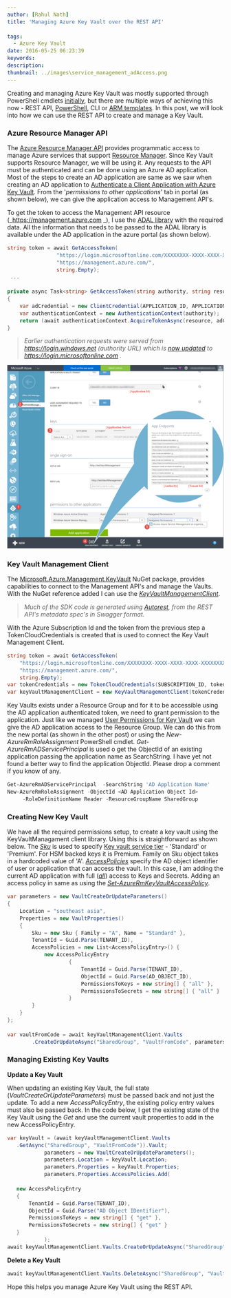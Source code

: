 ```yaml
---
author: [Rahul Nath]
title: 'Managing Azure Key Vault over the REST API'
  
tags:
  - Azure Key Vault
date: 2016-05-25 06:23:39
keywords:
description:
thumbnail: ../images\service_management_adAccess.png
---
```


Creating and managing Azure Key Vault was mostly supported through PowerShell cmdlets [initially](http://www.rahulpnath.com/blog/getting-started-with-azure-key-vault/), but there are multiple ways of achieving this now - REST API, [PowerShell](http://www.rahulpnath.com/blog/how-the-deprecation-of-switch-azuremode-affects-azure-key-vault/), CLI or [ARM templates](http://www.rahulpnath.com/blog/managing-azure-key-vaults-using-azure-resource-manager-arm-templates/). In this post, we will look into how we can use the REST API to create and manage a Key Vault.

### Azure Resource Manager API

The [Azure Resource Manager API](https://msdn.microsoft.com/en-AU/library/azure/dn790568.aspx) provides programmatic access to manage Azure services that support [Resource Manager](https://azure.microsoft.com/en-us/documentation/articles/resource-group-overview/). Since Key Vault supports Resource Manager, we will be using it. Any requests to the API must be authenticated and can be done using an Azure AD application. Most of the steps to create an AD application are same as we saw when creating an AD application to [Authenticate a Client Application with Azure Key Vault](http://www.rahulpnath.com/blog/authenticating-a-client-application-with-azure-key-vault/). From the '_permissions to other applications_' tab in portal (as shown below), we can give the application access to Management API's.

To get the token to access the Management API resource (_https://management.azure.com _), I use the [ADAL library](https://www.nuget.org/packages/Microsoft.IdentityModel.Clients.ActiveDirectory) with the required data. All the information that needs to be passed to the ADAL library is available under the AD application in the azure portal (as shown below).

```csharp
string token = await GetAccessToken(
                "https://login.microsoftonline.com/XXXXXXXX-XXXX-XXXX-XXXX-XXXXXXXXXXXX",
                "https://management.azure.com/",
                string.Empty);
 ...

private async Task<string> GetAccessToken(string authority, string resource, string scope)
{
    var adCredential = new ClientCredential(APPLICATION_ID, APPLICATION_SECRET);
    var authenticationContext = new AuthenticationContext(authority);
    return (await authenticationContext.AcquireTokenAsync(resource, adCredential)).AccessToken;
}
```

> _Earlier authentication requests were served from https://login.windows.net (authority URL) which is [now updated](https://blogs.technet.microsoft.com/ad/2015/03/06/simplifying-our-azure-ad-authentication-flows/) to https://login.microsoftonline.com ._

<img src="../images\service_management_adAccess.png" class="center" alt="AD Application access to Azure Service Management API">

### Key Vault Management Client

The [Microsoft.Azure.Management.KeyVault](https://www.nuget.org/packages/Microsoft.Azure.Management.KeyVault/) NuGet package, provides capabilities to connect to the Management API's and manage the Vaults. With the NuGet reference added I can use the _[KeyVaultManagementClient](https://github.com/Azure/azure-sdk-for-net/blob/master/src/ResourceManagement/KeyVaultManagement/KeyVaultManagement/Generated/KeyVaultManagementClient.cs)_.

> _Much of the SDK code is generated using [Autorest](https://github.com/azure/autorest), from the REST API's metadata spec's in Swagger format._

With the Azure Subscription Id and the token from the previous step a TokenCloudCredentials is created that is used to connect the Key Vault Management Client.

```csharp
string token = await GetAccessToken(
    "https://login.microsoftonline.com/XXXXXXXX-XXXX-XXXX-XXXX-XXXXXXXXXXXX",
    "https://management.azure.com/",
    string.Empty);
var tokenCredentials = new TokenCloudCredentials(SUBSCRIPTION_ID, token);
var keyVaultManagementClient = new KeyVaultManagementClient(tokenCredentials);
```

Key Vaults exists under a Resource Group and for it to be accessible using the AD application authenticated token, we need to grant permission to the application. Just like we managed [User Permissions for Key Vault](http://www.rahulpnath.com/blog/managing-user-permissions-for-key-vault/) we can give the AD application access to the Resource Group. We can do this from the new portal (as shown in the other post) or using the _New-AzureRmRoleAssignment_ PowerShell cmdlet. _Get-AzureRmADServicePrincipal_ is used o get the ObjectId of an existing application passing the application name as SearchString. I have yet not found a better way to find the application ObjectId. Please drop a comment if you know of any.

```powershell
Get-AzureRmADServicePrincipal  -SearchString 'AD Application Name'
New-AzureRmRoleAssignment -ObjectId <AD Application Object Id>
     -RoleDefinitionName Reader -ResourceGroupName SharedGroup
```

### Creating New Key Vault

We have all the required permissions setup, to create a key vault using the KeyVaultManagament client library. Using this is straightforward as shown below.
The _[Sku](https://github.com/Azure/azure-content/blob/master/articles/resource-manager-template-keyvault.md#sku)_ is used to specify [Key vault service tier](https://azure.microsoft.com/en-us/pricing/details/key-vault/) - 'Standard' or 'Premium'. For HSM backed keys it is Premium. Family on Sku object takes in a hardcoded value of 'A'. _[AccessPolicies](https://github.com/Azure/azure-content/blob/master/articles/resource-manager-template-keyvault.md#propertiesaccesspolicies-object)_ specify the AD object identifier of user or application that can access the vault. In this case, I am adding the current AD application with full ([_all_](https://github.com/Azure/azure-content/blob/master/articles/resource-manager-template-keyvault.md#propertiesaccesspoliciespermissions-object)) access to Keys and Secrets. Adding an access policy in same as using the [_Set-AzureRmKeyVaultAccessPolicy_](https://msdn.microsoft.com/en-us/library/mt603625.aspx).

```csharp
var parameters = new VaultCreateOrUpdateParameters()
{
    Location = "southeast asia",
    Properties = new VaultProperties()
    {
        Sku = new Sku { Family = "A", Name = "Standard" },
        TenantId = Guid.Parse(TENANT_ID),
        AccessPolicies = new List<AccessPolicyEntry>() {
            new AccessPolicyEntry
                    {
                        TenantId = Guid.Parse(TENANT_ID),
                        ObjectId = Guid.Parse(AD_OBJECT_ID),
                        PermissionsToKeys = new string[] { "all" },
                        PermissionsToSecrets = new string[] { "all" }
                    }
        }
    }
};

var vaultFromCode = await keyVaultManagementClient.Vaults
        .CreateOrUpdateAsync("SharedGroup", "VaultFromCode", parameters);
```

### Managing Existing Key Vaults

**Update a Key Vault**

When updating an existing Key Vault, the full state (_VaultCreateOrUpdateParameters_) must be passed back and not just the update. To add a new _AccessPolicyEntry_, the existing policy entry values must also be passed back. In the code below, I get the existing state of the Key Vault using the _Get_ and use the current vault properties to add in the new AccessPolicyEntry.

```csharp
var keyVault = (await keyVaultManagementClient.Vaults
   .GetAsync("SharedGroup", "VaultFromCode")).Vault;
            parameters = new VaultCreateOrUpdateParameters();
            parameters.Location = keyVault.Location;
            parameters.Properties = keyVault.Properties;
            parameters.Properties.AccessPolicies.Add(

   new AccessPolicyEntry
   {
       TenantId = Guid.Parse(TENANT_ID),
       ObjectId = Guid.Parse("AD Object IDentifier"),
       PermissionsToKeys = new string[] { "get" },
       PermissionsToSecrets = new string[] { "get" }
   }
            );
await keyVaultManagementClient.Vaults.CreateOrUpdateAsync("SharedGroup", "VaultFromCode", parameters);
```

**Delete a Key Vault**

```csharp
await keyVaultManagementClient.Vaults.DeleteAsync("SharedGroup", "VaultFromCode");
```

Hope this helps you manage Azure Key Vault using the REST API.
